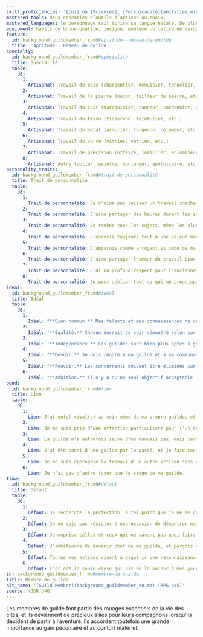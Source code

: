```yaml
---
skill_proficiencies: '[Loi] ou [Sciences], [Perspicacité](abilities_wisdom_hd.md#perspicacité) ou [Persuasion](abilities_charisma_hd.md#persuasion).'
mastered_tools: deux ensembles d’outils d’artisan au choix.
mastered_languages: le personnage sait écrire sa langue natale. De plus il peut remplacer l’un des ensembles d’outils d’artisan par une langue supplémentaire (à l’oral), y compris une langue provenant d’une autre région.
equipment: habits de bonne qualité, insigne, emblème ou lettre de marque prouvant votre appartenance à votre guilde, deux ensembles d’outils d’artisan correspondant à votre métier, sceau de la guilde, bourse contenant 20 sous.
feature:
  id: background_guildmember_fr.md#aptitude--réseau-de-guilde
  title: 'Aptitude : Réseau de guilde'
specialty:
  id: background_guildmember_fr.md#spécialité
  title: Spécialité
  table:
    d8:
      1:
        Artisanat: Travail du bois (charpentier, menuisier, tonnelier, etc.)
      2:
        Artisanat: Travail de la pierre (maçon, tailleur de pierre, etc.)
      3:
        Artisanat: Travail du cuir (maroquinier, tanneur, cordonnier, etc.)
      4:
        Artisanat: Travail du tissu (tisserand, teinturier, etc.)
      5:
        Artisanat: Travail du métal (armurier, forgeron, rétameur, etc.)
      6:
        Artisanat: Travail du verre (vitrier, verrier, etc.)
      7:
        Artisanat: Travail de précision (orfèvre, joaillier, enlumineur, etc.)
      8:
        Artisanat: Autre (potier, peintre, boulanger, apothicaire, etc.)
personality_traits:
  id: background_guildmember_fr.md#trait-de-personnalité
  title: Trait de personnalité
  table:
    d8:
      1:
        Trait de personnalité: Je n'aime pas laisser un travail inachevé, quitte à y sacrifier ma santé ou mon intérêt.
      2:
        Trait de personnalité: J'aime partager des heures durant les secrets de ma profession avec des collègues.
      3:
        Trait de personnalité: Je ramène tous les sujets, même les plus incongrus, à ce que je connais et pratique.
      4:
        Trait de personnalité: J'associe toujours tout à une valeur marchande, et je vois le monde à travers ce filtre.
      5:
        Trait de personnalité: J'apparais comme arrogant et imbu de ma personne à tous ceux qui n'appartiennent pas à la même confrérie que moi.
      6:
        Trait de personnalité: J'aime partager l'amour du travail bien fait en toutes occasions.
      7:
        Trait de personnalité: J'ai un profond respect pour l'ancienneté et l'expérience, et une déférence naturelle pour mes aînés.
      8:
        Trait de personnalité: Je peux oublier tout ce qui me préoccupait un instant plus tôt lorsque je me trouve face à une oeuvre de qualité.
ideal:
  id: background_guildmember_fr.md#idéal
  title: Idéal
  table:
    d6:
      1:
        Idéal: "**Bien commun.** Mes talents et mes connaissances ne valent que s'ils sont transmis à d'autres."
      2:
        Idéal: '**Égalité.** Chacun devrait se voir rémunéré selon son seul mérite.'
      3:
        Idéal: '**Indépendance.** Les guildes sont bien plus aptes à gouverner que tous les princes et intrigants.'
      4:
        Idéal: "**Devoir.** Je dois rendre à ma guilde et à ma communauté tout ce qu'elles m'ont apporté."
      5:
        Idéal: "**Pouvoir.** Les concurrents doivent être éliminés par tous les moyens afin d'assurer la primauté de la guilde."
      6:
        Idéal: "**Ambition.** Il n'y a qu'un seul objectif acceptable : être le meilleur."
bond:
  id: background_guildmember_fr.md#lien
  title: Lien
  table:
    d6:
      1:
        Lien: J'ai un(e) rival(e) au sein même de ma propre guilde, et je suis prêt à tout pour prouver que je vaux mieux.
      2:
        Lien: Je me suis pris d'une affection particulière pour l'un de mes anciens élèves, que je considère comme mon propre fils.
      3:
        Lien: La guilde m'a autrefois sauvé d'un mauvais pas, mais certains de ses membres ont depuis des informations sur moi que je souhaite garder secrètes.
      4:
        Lien: J'ai été banni d'une guilde par le passé, et je fais tout mon possible pour démontrer leur erreur à mes anciens associés.
      5:
        Lien: Je me suis approprié le travail d'un autre artisan sans qu'il le sache, et ce secret me ronge.
      6:
        Lien: Je n'ai pas d'autre foyer que le siège de ma guilde.
flaw:
  id: background_guildmember_fr.md#défaut
  title: Défaut
  table:
    d6:
      1:
        Défaut: Je recherche la perfection, à tel point que je ne me contente jamais de ce que j'obtiens.
      2:
        Défaut: Je ne sais pas résister à une occasion de démontrer mes talents.
      3:
        Défaut: Je méprise celles et ceux qui ne savent pas quoi faire de leurs dix doigts.
      4:
        Défaut: J'ambitionne de devenir chef de ma guilde, et perçois comme des ennemis tous ceux qui voudraient m'en dissuader.
      5:
        Défaut: Toutes mes actions visent à acquérir une reconnaissance que j'estime m'être due.
      6:
        Défaut: L'or est la seule chose qui ait de la valeur à mes yeux.
id: background_guildmember_fr.md#membre-de-guilde
title: Membre de guilde
alt_name: '[Guild Member](background_guildmember_en.md) (RPG p45)'
source: (JDR p46)
---
```


Les membres de guilde font partie des rouages essentiels de la vie des cités, et ils deviennent de précieux alliés pour leurs compagnons lorsqu’ils décident de partir à l’aventure. Ils accordent toutefois une grande importance au gain pécuniaire et au confort matériel.

